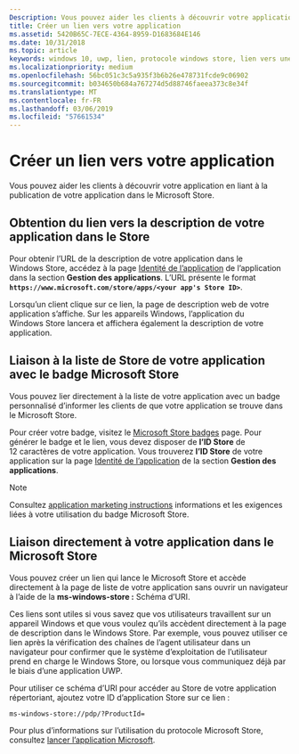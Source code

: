 ```yaml
---
Description: Vous pouvez aider les clients à découvrir votre application en liant à la publication de votre application dans le Microsoft Store.
title: Créer un lien vers votre application
ms.assetid: 5420B65C-7ECE-4364-8959-D1683684E146
ms.date: 10/31/2018
ms.topic: article
keywords: windows 10, uwp, lien, protocole windows store, lien vers une application, lien vers application
ms.localizationpriority: medium
ms.openlocfilehash: 56bc051c3c5a935f3b6b26e478731fcde9c06902
ms.sourcegitcommit: b034650b684a767274d5d88746faeea373c8e34f
ms.translationtype: MT
ms.contentlocale: fr-FR
ms.lasthandoff: 03/06/2019
ms.locfileid: "57661534"
---
```

# <a name="link-to-your-app"></a>Créer un lien vers votre application


Vous pouvez aider les clients à découvrir votre application en liant à la publication de votre application dans le Microsoft Store.

## <a name="getting-the-link-to-your-apps-store-listing"></a>Obtention du lien vers la description de votre application dans le Store

Pour obtenir l’URL de la description de votre application dans le Windows Store, accédez à la page [Identité de l’application](view-app-identity-details.md) de l’application dans la section **Gestion des applications**. L’URL présente le format **`https://www.microsoft.com/store/apps/<your app's Store ID>`**.

Lorsqu’un client clique sur ce lien, la page de description web de votre application s’affiche. Sur les appareils Windows, l’application du Windows Store lancera et affichera également la description de votre application.


## <a name="linking-to-your-apps-store-listing-with-the-microsoft-store-badge"></a>Liaison à la liste de Store de votre application avec le badge Microsoft Store

Vous pouvez lier directement à la liste de votre application avec un badge personnalisé d’informer les clients de que votre application se trouve dans le Microsoft Store.

Pour créer votre badge, visitez le [Microsoft Store badges](https://go.microsoft.com/fwlink/p/?LinkID=534236) page. Pour générer le badge et le lien, vous devez disposer de **l’ID Store** de 12 caractères de votre application. Vous trouverez **l’ID Store** de votre application sur la page [Identité de l’application](view-app-identity-details.md) de la section **Gestion des applications**.

> [!NOTE]
> Consultez [application marketing instructions](app-marketing-guidelines.md) informations et les exigences liées à votre utilisation du badge Microsoft Store.


## <a name="linking-directly-to-your-app-in-the-microsoft-store"></a>Liaison directement à votre application dans le Microsoft Store

Vous pouvez créer un lien qui lance le Microsoft Store et accède directement à la page de liste de votre application sans ouvrir un navigateur à l’aide de la **ms-windows-store :** Schéma d’URI.

Ces liens sont utiles si vous savez que vos utilisateurs travaillent sur un appareil Windows et que vous voulez qu’ils accèdent directement à la page de description dans le Windows Store. Par exemple, vous pouvez utiliser ce lien après la vérification des chaînes de l’agent utilisateur dans un navigateur pour confirmer que le système d’exploitation de l’utilisateur prend en charge le Windows Store, ou lorsque vous communiquez déjà par le biais d’une application UWP.

Pour utiliser ce schéma d’URI pour accéder au Store de votre application répertoriant, ajoutez votre ID d’application Store sur ce lien :

`ms-windows-store://pdp/?ProductId=`

Pour plus d’informations sur l’utilisation du protocole Microsoft Store, consultez [lancer l’application Microsoft](../launch-resume/launch-store-app.md).

 

 




